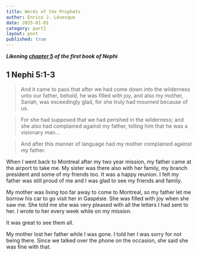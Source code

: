 ```yaml
---
title: Words of the Prophets
author: Enrico J. Lévesque
date: 2025-01-01
category: part1
layout: post
published: true
---
```


***Likening [chapter 5](https://www.churchofjesuschrist.org/study/scriptures/bofm/1-ne/5?lang=eng) of the first book of Nephi***


## 1 Nephi 5:1-3

> And it came to pass that after we had come down into the wilderness unto our father, behold, he was filled with joy, and also my mother, Sariah, was exceedingly glad, for she truly had mourned because of us.

> For she had supposed that we had perished in the wilderness; and she also had complained against my father, telling him that he was a visionary man...

> And after this manner of language had my mother complained against my father.

When I went back to Montreal after my two year mission, my father came at the airport to take me. My sister was there also with her family, my branch president and some of my friends too.  It was a happy reunion.  I felt my father was still proud of me and I was glad to see my friends and family.  

My mother was living too far away to come to Montreal, so my father let me borrow his car to go visit her in Gaspésie.  She was filled with joy when she saw me.  She told me she was very pleased with all the letters I had sent to her.  I wrote to her every week while on my mission.  

It was great to see them all.  

My mother lost her father while I was gone.  I told her I was sorry for not being there.  Since we talked over the phone on the occasion, she said she was fine with that.  

<!--

## 1 Nephi 5:4-6

> And it had come to pass that my father spake unto her, saying: I know that I am a visionary man; for if I had not seen the things of God in a vision I should not have known the goodness of God, but had tarried at Jerusalem, and had perished with my brethren.

> But behold, I have obtained a land of promise, in the which things I do rejoice; yea, and I know that the Lord will deliver my sons out of the hands of Laban, and bring them down again unto us in the wilderness.

> And after this manner of language did my father, Lehi, comfort my mother, Sariah, concerning us, while we journeyed in the wilderness up to the land of Jerusalem, to obtain the record of the Jews.

give my testimony about my visions and the promises of the Lord


## 1 Nephi 5:7

> And when we had returned to the tent of my father, behold their joy was full, and my mother was comforted.

write about the time when I went to see my mother after ma baptism to read a chapter of the Book of Mormon with her  

## 1 Nephi 5:8

> And she spake, saying: Now I know of a surety that the Lord hath commanded my husband to flee into the wilderness; yea, and I also know of a surety that the Lord hath protected my sons, and delivered them out of the hands of Laban, and given them power whereby they could accomplish the thing which the Lord hath commanded them. And after this manner of language did she speak.

## 1 Nephi 5:9

> And it came to pass that they did rejoice exceedingly, and did offer sacrifice and burnt offerings unto the Lord; and they gave thanks unto the God of Israel.

## 1 Nephi 5:10

> And after they had given thanks unto the God of Israel, my father, Lehi, took the records which were engraven upon the plates of brass, and he did search them from the beginning.

## 1 Nephi 5:11

> And he beheld that they did contain the five books of Moses, which gave an account of the creation of the world, and also of Adam and Eve, who were our first parents;

## 1 Nephi 5:12

> And also a record of the Jews from the beginning, even down to the commencement of the reign of Zedekiah, king of Judah;

## 1 Nephi 5:13

> And also the prophecies of the holy prophets, from the beginning, even down to the commencement of the reign of Zedekiah; and also many prophecies which have been spoken by the mouth of Jeremiah.

## 1 Nephi 5:14

> And it came to pass that my father, Lehi, also found upon the plates of brass a genealogy of his fathers; wherefore he knew that he was a descendant of Joseph; yea, even that Joseph who was the son of Jacob, who was sold into Egypt, and who was preserved by the hand of the Lord, that he might preserve his father, Jacob, and all his household from perishing with famine.

## 1 Nephi 5:15

> And they were also led out of captivity and out of the land of Egypt, by that same God who had preserved them.

## 1 Nephi 5:16

> And thus my father, Lehi, did discover the genealogy of his fathers. And Laban also was a descendant of Joseph, wherefore he and his fathers had kept the records.

## 1 Nephi 5:17

> And now when my father saw all these things, he was filled with the Spirit, and began to prophesy concerning his seed—

## 1 Nephi 5:18

> That these plates of brass should go forth unto all nations, kindreds, tongues, and people who were of his seed.

## 1 Nephi 5:19

> Wherefore, he said that these plates of brass should never perish; neither should they be dimmed any more by time. And he prophesied many things concerning his seed.

## 1 Nephi 5:20

> And it came to pass that thus far I and my father had kept the commandments wherewith the Lord had commanded us.

## 1 Nephi 5:21

> And we had obtained the records which the Lord had commanded us, and searched them and found that they were desirable; yea, even of great worth unto us, insomuch that we could preserve the commandments of the Lord unto our children.

## 1 Nephi 5:22

> Wherefore, it was wisdom in the Lord that we should carry them with us, as we journeyed in the wilderness towards the land of promise.
-->
